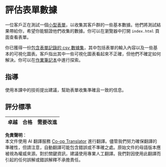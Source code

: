 <!--
CO_OP_TRANSLATOR_METADATA:
{
  "original_hash": "f9d5a7275e046223fa6474477674b810",
  "translation_date": "2025-08-24T12:08:09+00:00",
  "source_file": "2-Working-With-Data/08-data-preparation/assignment.md",
  "language_code": "tw"
}
-->
# 評估表單數據

一位客戶正在測試一個[小型表單](../../../../2-Working-With-Data/08-data-preparation/index.html)，以收集其客戶群的一些基本數據。他們將測試結果帶給你，希望你能驗證他們收集的數據。你可以在瀏覽器中打開 `index.html` 頁面查看表單。

你已獲得一份[包含表單記錄的 csv 數據集](../../../../data/form.csv)，其中包括表單的輸入內容以及一些基本的可視化圖表。客戶指出其中一些可視化圖表看起來不正確，但他們不確定如何解決。你可以在[作業筆記本](../../../../2-Working-With-Data/08-data-preparation/assignment.ipynb)中進行探索。

## 指導

使用本課中的技術提出建議，幫助表單收集準確且一致的信息。

## 評分標準

卓越 | 合格 | 需要改進
--- | --- | --- |

**免責聲明**：  
本文件使用 AI 翻譯服務 [Co-op Translator](https://github.com/Azure/co-op-translator) 進行翻譯。儘管我們努力確保翻譯的準確性，但請注意，自動翻譯可能包含錯誤或不準確之處。原始文件的母語版本應被視為權威來源。對於關鍵資訊，建議使用專業人工翻譯。我們對因使用此翻譯而引起的任何誤解或錯誤解釋不承擔責任。